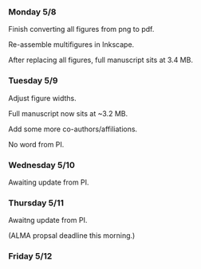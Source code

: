 ### Monday 5/8

Finish converting all figures from png to pdf.

Re-assemble multifigures in Inkscape.

After replacing all figures, full manuscript sits at 3.4 MB.

### Tuesday 5/9

Adjust figure widths. 

Full manuscript now sits at ~3.2 MB.

Add some more co-authors/affiliations. 

No word from PI.

### Wednesday 5/10

Awaiting update from PI.

### Thursday 5/11 

Awaitng update from PI. 

(ALMA propsal deadline this morning.)

### Friday 5/12 

